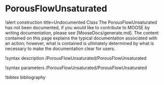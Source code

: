 <!-- MOOSE Documentation Stub: Remove this when content is added. -->

# PorousFlowUnsaturated

!alert construction title=Undocumented Class
The PorousFlowUnsaturated has not been documented, if you would like to contribute to MOOSE by writing
documentation, please see [MooseDocs/generate.md]. The content contained on this page explains the typical
documentation associated with an action; however, what is contained is ultimately determined by what
is necessary to make the documentation clear for users.

!syntax description /PorousFlowUnsaturated/PorousFlowUnsaturated

!syntax parameters /PorousFlowUnsaturated/PorousFlowUnsaturated

!bibtex bibliography
